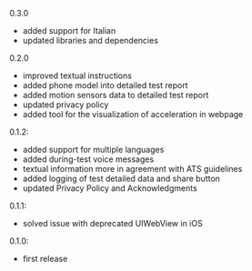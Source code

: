 0.3.0

- added support for Italian
- updated libraries and dependencies

0.2.0

- improved textual instructions
- added phone model into detailed test report
- added motion sensors data to detailed test report
- updated privacy policy
- added tool for the visualization of acceleration in webpage


0.1.2:

- added support for multiple languages
- added during-test voice messages
- textual information more in agreement with ATS guidelines
- added logging of test detailed data and share button
- updated Privacy Policy and Acknowledgments


0.1.1:

- solved issue with deprecated UIWebView in iOS


0.1.0:

- first release
